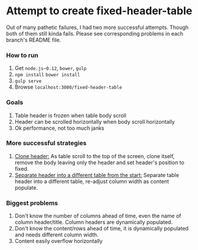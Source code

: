 Attempt to create fixed-header-table
=======================

Out of many pathetic failures, I had two more successful attempts. Though both of them still kinda fails. Please see corresponding problems in each branch's README file.

### How to run

1. Get `node.js~0.12`, `bower`, `gulp`
1. `npm install` `bower install`
1. `gulp serve`
1. Browse `localhost:3000/fixed-header-table`

### Goals

1. Table header is frozen when table body scroll
1. Header can be scrolled horizontally when body scroll horizontally
1. Ok performance, not too much janks

### More successful strategies

1. [Clone header:](https://github.com/NamTThai/fixed-header-table/tree/try-2) As table scroll to the top of the screen, clone itself, remove the body leaving only the header and set header's position to fixed.
1. [Separate header into a different table from the start:](https://github.com/NamTThai/fixed-header-table/tree/try-1) Separate table header into a different table, re-adjust column width as content populate.

### Biggest problems

1. Don't know the number of columns ahead of time, even the name of column header/title. Column headers are dynamically populated.
1. Don't know the content/rows ahead of time, it is dynamically populated and needs different column width.
1. Content easily overflow horizontally
